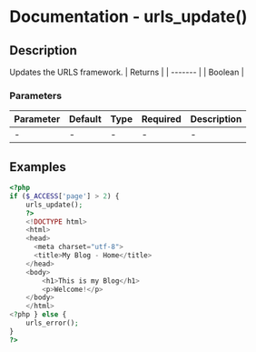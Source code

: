 # Documentation - urls_update()
## Description
Updates the URLS framework.
| Returns |
| ------- |
| Boolean |

### Parameters
| Parameter | Default |  Type   |      Required      | Description |
| --------- | ------- | ------- | ------------------ | ----------- |
|     -     | -       | -       | -                  | -           |

## Examples
```PHP
<?php
if ($_ACCESS['page'] > 2) { 
    urls_update();
    ?>
    <!DOCTYPE html>
    <html>
    <head>
      <meta charset="utf-8">
      <title>My Blog - Home</title>
    </head>
    <body>
        <h1>This is my Blog</h1>
        <p>Welcome!</p>
    </body>
    </html>
<?php } else {
    urls_error();
}
?>
```
